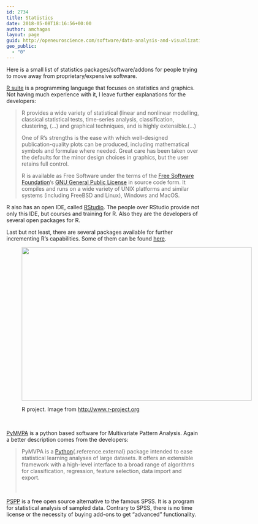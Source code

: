 ```yaml
---
id: 2734
title: Statistics
date: 2018-05-08T18:16:56+00:00
author: amchagas
layout: page
guid: http://openeuroscience.com/software/data-analysis-and-visualization/statistics-r-copy/
geo_public:
  - "0"
---
```

Here is a small list of statistics packages/software/addons for people trying to move away from proprietary/expensive software.

[R suite](http://www.r-project.org/) is a programming language that focuses on statistics and graphics. Not having much experience with it, I leave further explanations for the developers:

> R provides a wide variety of statistical (linear and nonlinear modelling, classical statistical tests, time-series analysis, classification, clustering, (…) and graphical techniques, and is highly extensible.(…)
> 
> One of R’s strengths is the ease with which well-designed publication-quality plots can be produced, including mathematical symbols and formulae where needed. Great care has been taken over the defaults for the minor design choices in graphics, but the user retains full control.
> 
> R is available as Free Software under the terms of the <a href="http://www.gnu.org" target="_top">Free Software Foundation</a>‘s [GNU General Public License](http://www.r-project.org/COPYING) in source code form. It compiles and runs on a wide variety of UNIX platforms and similar systems (including FreeBSD and Linux), Windows and MacOS.

R also has an open IDE, called [RStudio](http://www.rstudio.com/). The people over RStudio provide not only this IDE, but courses and training for R. Also they are the developers of several open packages for R.

Last but not least, there are several packages available for further incrementing R’s capabilities. Some of them can be found [here](http://cran.r-project.org/web/packages/available_packages_by_name.html).<figure style="width: 600px" class="wp-caption alignnone">

[<img src="https://i0.wp.com/www.r-project.org/hpgraphic.png?resize=600%2C400" alt="" width="600" height="400" data-recalc-dims="1" />](https://i0.wp.com/www.r-project.org/hpgraphic.png)<figcaption class="wp-caption-text">R project. Image from http://www.r-project.org</figcaption></figure> 

&nbsp;

[PyMVPA](http://www.pymvpa.org/) is a python based software for Multivariate Pattern Analysis. Again a better description comes from the developers:

> PyMVPA is a [Python](http://www.python.org){.reference.external} package intended to ease statistical learning analyses of large datasets. It offers an extensible framework with a high-level interface to a broad range of algorithms for classification, regression, feature selection, data import and export.
> 
> &nbsp;

[PSPP](http://www.gnu.org/software/pspp/) is a free open source alternative to the famous SPSS. It is a program for statistical analysis of sampled data. Contrary to SPSS, there is no time license or the necessity of buying add-ons to get &#8220;advanced&#8221; functionality.